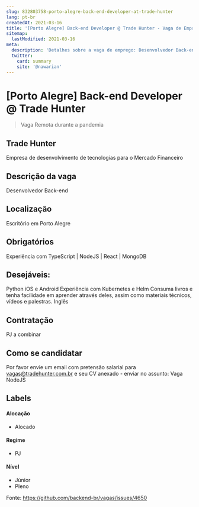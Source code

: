 ```yaml
---
slug: 832803758-porto-alegre-back-end-developer-at-trade-hunter
lang: pt-br
createdAt: 2021-03-16
title: '[Porto Alegre] Back-end Developer @ Trade Hunter - Vaga de Emprego'
sitemap:
  lastModified: 2021-03-16
meta:
  description: 'Detalhes sobre a vaga de emprego: Desenvolvedor Back-end'
  twitter:
    card: summary
    site: '@nawarian'
---
```


# [Porto Alegre] Back-end Developer @ Trade Hunter

> Vaga Remota durante a pandemia

## Trade Hunter

Empresa de desenvolvimento de tecnologias para o Mercado Financeiro

## Descrição da vaga 

Desenvolvedor Back-end 

## Localização

Escritório em Porto Alegre

## Obrigatórios

Experiência com TypeScript | NodeJS | React | MongoDB

## Desejáveis:

Python
iOS e Android
Experiência com Kubernetes e Helm
Consuma livros e tenha facilidade em aprender através deles, assim como materiais técnicos, vídeos e palestras.
Inglês

## Contratação

PJ a combinar

## Como se candidatar

Por favor envie um email com pretensão salarial para vagas@tradehunter.com.br e seu CV anexado - enviar no assunto: Vaga NodeJS

## Labels

#### Alocação
- Alocado

#### Regime
- PJ

#### Nível
- Júnior
- Pleno




Fonte: https://github.com/backend-br/vagas/issues/4650